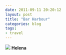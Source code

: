 ```yaml
---
date: 2011-09-11 20:20:12
layout: post
title: "Bar Harbour"
categories: blog 
tags:
- travel
---
```


![](/images/2011/40d_5163.jpg)
**Helena**
